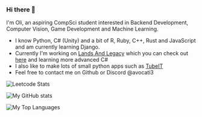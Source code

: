 ### Hi there 👋
I'm Oli, an aspiring CompSci student interested in Backend Development, Computer Vision, Game Development and Machine Learning.
- I know Python, C# (Unity) and a bit of R, Ruby, C++, Rust and JavaScript and am currently learning Django.
- Currently I'm working on [Lands And Legacy](https://github.com/OGD311/LandsAndLegacy) which you can check out [here](https://ogd311.github.io/SuspiciousBananaStudios.github.io/index.html) and learning more advanced C#
- I also like to make lots of small python apps such as [TubeIT](https://github.com/OGD311/TubeIT)
- Feel free to contact me on Github or Discord @avocati3
<!--I also like to make lots of small webapps, my latest is [Pichat](https://pichat.co.uk/) (NOT ACTIVE as of 5.3.2024) -->
![Leetcode Stats](https://leetcard.jacoblin.cool/ogd311)



![My GitHub stats](https://github-readme-stats.vercel.app/api?username=OGD311&show_icons=true&layout=compact&theme=radical&hide=prs)

![My Top Languages](https://github-readme-stats.vercel.app/api/top-langs/?username=OGD311&size_weight=0.3&count_weight=0.7&layout=compact&hide=Tcl,Cython,C,ShaderLab&theme=radical)




<!--
- 🔭 I’m currently working on [Lands And Legacy](https://github.com/OGD311/LandsAndLegacy)
- 🌱 I’m currently learning C#
- 🤔 I’m looking for help with Machine Learning
- 📫 Reach me on GitHub!
- ⚡ Fun fact: I am a Cisco Certified Network Engineer
- 😄 Pronouns: ... -->
<!--
**OGD311/OGD311** is a ✨ _special_ ✨ repository because its `README.md` (this file) appears on your GitHub profile.

Here are some ideas to get you started:

- 🔭 I’m currently working on ...
- 🌱 I’m currently learning ...
- 👯 I’m looking to collaborate on ...
- 🤔 I’m looking for help with ...
- 💬 Ask me about ...
- 📫 How to reach me: ...
- 😄 Pronouns: ...
- ⚡ Fun fact: ...



![My GitHub stats](https://github-readme-stats.vercel.app/api?username=OGD311&show_icons=true&theme=radical)

![My Top Languages](https://github-readme-stats.vercel.app/api/top-langs/?username=OGD311&layout=compact&hide=Tcl&theme=radical)

-->
